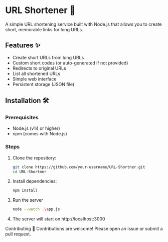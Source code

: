 # URL Shortener 🔗

A simple URL shortening service built with Node.js that allows you to create short, memorable links for long URLs.

## Features ✨

- Create short URLs from long URLs
- Custom short codes (or auto-generated if not provided)
- Redirects to original URLs
- List all shortened URLs
- Simple web interface
- Persistent storage (JSON file)

## Installation 🛠️

### Prerequisites
- Node.js (v14 or higher)
- npm (comes with Node.js)

### Steps
1. Clone the repository:
   ```bash
   git clone https://github.com/your-username/URL-Shortner.git
   cd URL-Shortner
2. Install dependencies:
   ```bash
   npm install
3. Run the server
   ```bash
   node --watch .\app.js
4. The server will start on http://localhost:3000
   
Contributing 🤝
Contributions are welcome! Please open an issue or submit a pull request.
